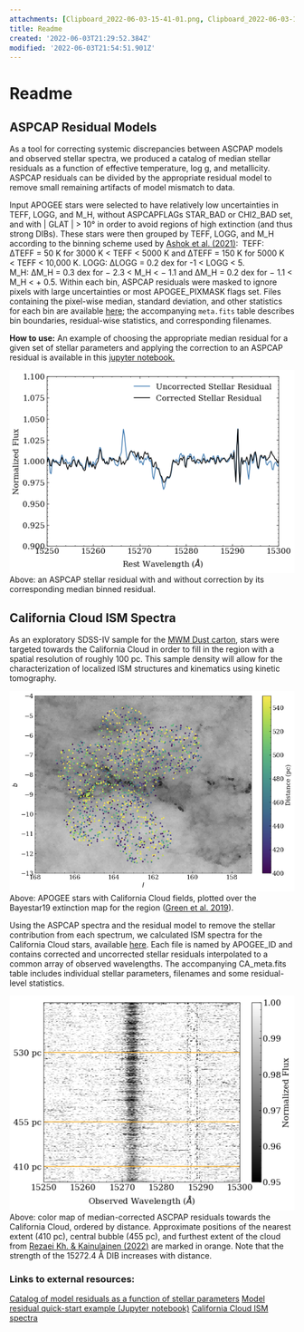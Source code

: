 ```yaml
---
attachments: [Clipboard_2022-06-03-15-41-01.png, Clipboard_2022-06-03-15-41-16.png, Clipboard_2022-06-03-15-41-35.png]
title: Readme
created: '2022-06-03T21:29:52.384Z'
modified: '2022-06-03T21:54:51.901Z'
---
```


# Readme

## ASPCAP Residual Models

As a tool for correcting systemic discrepancies between ASCPAP models and observed stellar spectra, we produced a catalog of median stellar residuals as a function of effective temperature, log g, and metallicity. ASPCAP residuals can be divided by the appropriate residual model to remove small remaining artifacts of model mismatch to data.

Input APOGEE stars were selected to have relatively low uncertainties in TEFF, LOGG, and M_H, without ASPCAPFLAGs STAR_BAD or CHI2_BAD set, and with | GLAT | > 10° in order to avoid regions of high extinction (and thus strong DIBs). These stars were then grouped by TEFF, LOGG, and M_H according to the binning scheme used by [Ashok et al. (2021)](https://iopscience.iop.org/article/10.3847/1538-3881/abd7f1): 
TEFF: ΔTEFF = 50 K for 3000 K < TEFF < 5000 K and ΔTEFF = 150 K for 5000 K < TEFF < 10,000 K.
LOGG: ΔLOGG = 0.2 dex for -1 < LOGG < 5. 
M_H: ΔM_H = 0.3 dex for − 2.3 < M_H < − 1.1 and ΔM_H = 0.2 dex for − 1.1 < M_H < + 0.5.
Within each bin, ASPCAP residuals were masked to ignore pixels with large uncertainties or most APOGEE_PIXMASK flags set. Files containing the pixel-wise median, standard deviation, and other statistics for each bin are available [here](https://drive.google.com/file/d/1Xi9358vslHVCtdlQfjuPhUOtfC0u-0WP/view); the accompanying `meta.fits` table describes bin boundaries, residual-wise statistics, and corresponding filenames.

__How to use:__ An example of choosing the appropriate median residual for a given set of stellar parameters and applying the correction to an ASPCAP residual is available in this [jupyter notebook.](https://drive.google.com/file/d/186BLVYwTjqGtVQ0N1TBRMh9tPiTnVyiR/view)

![](attachments/stellarres.png)
Above: an ASPCAP stellar residual with and without correction by its corresponding median binned residual. 


## California Cloud ISM Spectra
As an exploratory SDSS-IV sample for the [MWM Dust carton](https://wiki.sdss.org/display/OPS/Cartons+for+v1.0), stars were targeted towards the California Cloud in order to fill in the region with a spatial resolution of roughly 100 pc. This sample density will allow for the characterization of localized ISM structures and kinematics using kinetic tomography. 

![](attachments/CA_map.png)
Above: APOGEE stars with California Cloud fields, plotted over the Bayestar19 extinction map for the region ([Green et al. 2019](https://ui.adsabs.harvard.edu/abs/2019ApJ...887...93G/abstract)).


Using the ASPCAP spectra and the residual model to remove the stellar contribution from each spectrum, we calculated ISM spectra for the California Cloud stars, available [here](https://drive.google.com/file/d/1P7lb6ahZLKVI4pa_0-Ca-212Iz_NypTX/view). Each file is named by APOGEE_ID and contains corrected and uncorrected stellar residuals interpolated to a common array of observed wavelengths. The accompanying CA_meta.fits table includes individual stellar parameters, filenames and some residual-level statistics.


![](attachments/CA_dib.png)
Above: color map of median-corrected ASCPAP residuals towards the California Cloud, ordered by distance. Approximate positions of the nearest extent (410 pc), central bubble (455 pc), and furthest extent of the cloud from [Rezaei Kh. & Kainulainen (2022)](https://ui.adsabs.harvard.edu/abs/2022ApJ...930L..22R/abstract) are marked in orange. Note that the strength of the 15272.4 Å DIB increases with distance.


### Links to external resources:
[Catalog of model residuals as a function of stellar parameters](https://drive.google.com/file/d/1Xi9358vslHVCtdlQfjuPhUOtfC0u-0WP/view)
[Model residual quick-start example (Jupyter notebook)](https://drive.google.com/file/d/1Xi9358vslHVCtdlQfjuPhUOtfC0u-0WP/view)
[California Cloud ISM spectra](https://drive.google.com/file/d/1P7lb6ahZLKVI4pa_0-Ca-212Iz_NypTX/view)


